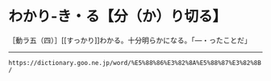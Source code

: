 # わかり‐き・る【分（か）り切る】

［動ラ五（四）］[[すっかり]]わかる。十分明らかになる。「―・ったことだ」

---
`https://dictionary.goo.ne.jp/word/%E5%88%86%E3%82%8A%E5%88%87%E3%82%8B/`